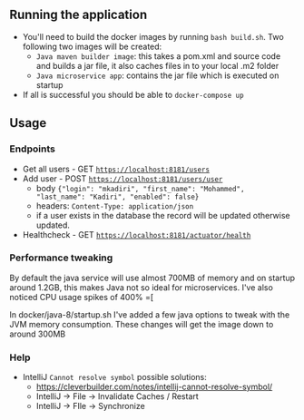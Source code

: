 ## Running the application

- You'll need to build the docker images by running `bash build.sh`. Two following two images will be created:
    - `Java maven builder image`: this takes a pom.xml and source code and builds a jar file, it also caches files in to your local .m2 folder
    - `Java microservice app`: contains the jar file which is executed on startup
- If all is successful you should be able to `docker-compose up`


## Usage

### Endpoints

- Get all users - GET [`https://localhost:8181/users`](https://localhost.datix:8181/users)
- Add user - POST [`https://localhost:8181/users/user`](https://localhost.datix:8181/users/user)
    - body `{"login": "mkadiri", "first_name": "Mohammed", "last_name": "Kadiri", "enabled": false}`
    - headers: `Content-Type: application/json`
    - if a user exists in the database the record will be updated otherwise updated.
- Healthcheck - GET [`https://localhost:8181/actuator/health`](https://localhost.datix:8181/actuator/health)


### Performance tweaking

By default the java service will use almost 700MB of memory and on startup around 1.2GB, this makes Java not so ideal for microservices.
I've also noticed CPU usage spikes of 400% =[

In docker/java-8/startup.sh I've added a few java options to tweak with the JVM memory consumption. These changes will get the image down to around 300MB


### Help

- IntelliJ `Cannot resolve symbol` possible solutions:
    - https://cleverbuilder.com/notes/intellij-cannot-resolve-symbol/
    - IntelliJ -> File -> Invalidate Caches / Restart
    - IntelliJ -> FIle -> Synchronize